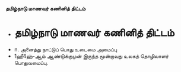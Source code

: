**தமிழ்நாடு மாணவர் கணினித் திட்டம்**
- # தமிழ்நாடு மாணவர் கணினித் திட்டம்
- n. அனைத்து நாட்டுப் பொது உடைமை அமைப்பு
- 1ஹீ4ஹ்-ஆம் ஆண்டுக்குமுன் இருந்த மூன்றாவது உலகத் தொழிலாளர் பொதுவமைப்பு.

